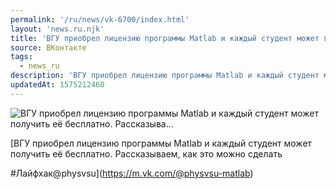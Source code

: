 ```yaml
---
permalink: '/ru/news/vk-6700/index.html'
layout: 'news.ru.njk'
title: 'ВГУ приобрел лицензию программы Matlab и каждый студент может получить её бесплатно. Рассказыва'
source: ВКонтакте
tags:
  - news_ru
description: 'ВГУ приобрел лицензию программы Matlab и каждый студент может получить её бесплатно. Рассказыва…'
updatedAt: 1575212460
---
```

![ВГУ приобрел лицензию программы Matlab и каждый студент может получить её бесплатно. Рассказыва…](https://sun9-66.userapi.com/impg/c855528/v855528000/183497/sR25k5aFK4c.jpg?size=1024x623&quality=96&proxy=1&sign=4ef1ac9a226e94724c9f6cde99bd8e60&c_uniq_tag=DO60jvLxlOfdDtpOx6asreWIcxSKeIdKBKOJShN_t6c&type=album)

[ВГУ приобрел лицензию программы Matlab и каждый студент может получить её бесплатно. Рассказываем, как это можно сделать

#Лайфхак@physvsu](https://m.vk.com/@physvsu-matlab)
